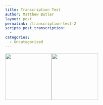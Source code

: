 ```yaml
---
title: Transcription Test
author: Matthew Butler
layout: post
permalink: /transcription-test-2
scripto_post_transcription:
  - 
categories:
  - Uncategorized
---
```

[<img src="http://mattbutler.net/wp-content/uploads/2012/05/enmain-menu-150x150.jpg" alt="" title="[en]main menu" width="150" height="150" class="aligncenter size-thumbnail wp-image-472" />][1][<img src="http://mattbutler.net/wp-content/uploads/2012/05/letter-150x150.jpg" alt="" title="letter" width="150" height="150" class="aligncenter size-thumbnail wp-image-470" />][2]

 [1]: http://mattbutler.net/wp-content/uploads/2012/05/enmain-menu.jpg
 [2]: http://mattbutler.net/wp-content/uploads/2012/05/letter.jpg
